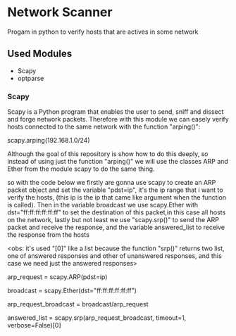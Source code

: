 <h1>Network Scanner</h1>

<p>Progam in python to verify hosts that are actives in some network</p>

<h2>Used Modules</h2>

<ul>
  <li>Scapy</li>
  <li>optparse</li>
</ul>

<h3>Scapy</h3>

<p>Scapy is a Python program that enables the user to send, sniff and dissect and forge network packets. Therefore with this module we can easely verify hosts connected to the same network with the function "arping()":</p>

<p>scapy.arping(192.168.1.0/24)</p>

<p>Although the goal of this repository is show how to do this deeply, so instead of using just the function "arping()" we will use the classes ARP and Ether from the module scapy to do the same thing. </p>
<p>so with the code below we firstly are gonna use scapy to create an ARP packet object and set the variable "pdst=ip", it's the ip range that i want to verify the hosts, (this ip is the ip that came like argument when the function is called). Then in the variable broadcast we use scapy.Ether with dst="ff:ff:ff:ff:ff:ff" to set the destination of this packet,in this case all hosts on the network, lastly but not least we use "scapy.srp()" to send the ARP packet and receive the response, and the variable answered_list to receive the response from the hosts</p>

<obs: it's used "[0]" like a list because the function "srp()" returns two list, one of answered responses and other of unanswered responses, and this case we need just the answered responses>

<p>arp_request = scapy.ARP(pdst=ip)</p>
<p>broadcast = scapy.Ether(dst="ff:ff:ff:ff:ff:ff")</p>
<p>arp_request_broadcast = broadcast/arp_request</p>
<p>answered_list = scapy.srp(arp_request_broadcast, timeout=1, verbose=False)[0]</p>








